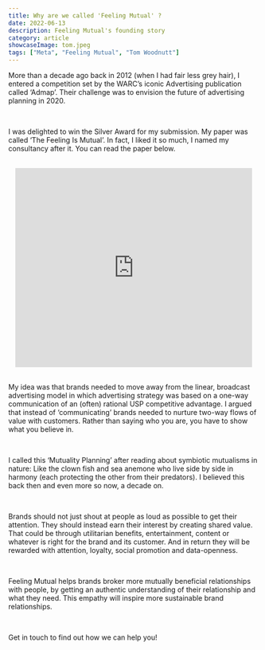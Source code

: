 ```yaml
---
title: Why are we called 'Feeling Mutual' ?
date: 2022-06-13
description: Feeling Mutual's founding story
category: article
showcaseImage: tom.jpeg
tags: ["Meta", "Feeling Mutual", "Tom Woodnutt"]
---
```

More than a decade ago back in 2012 (when I had fair less grey hair), I entered a competition set by the WARC’s iconic Advertising publication called ‘Admap’. Their challenge was to envision the future of advertising planning in 2020.

<br/>

I was delighted to win the Silver Award for my submission. My paper was called ‘The Feeling Is Mutual’. In fact, I liked it so much, I named my consultancy after it. You can read the paper below.

<br/>

<div align="center"><iframe src="https://www.slideshare.net/slideshow/embed_code/key/9E0Vyg5wN9M26U?hostedIn=slideshare&page=upload" width="476" height="400" frameborder="0" marginwidth="0" marginheight="0" scrolling="no"></iframe></div>

<br/>

My idea was that brands needed to move away from the linear, broadcast advertising model in which advertising strategy was based on a one-way communication of an (often) rational USP competitive advantage.  I argued that instead of ‘communicating’ brands needed to nurture two-way flows of value with customers. Rather than saying who you are, you have to show what you believe in.

<br/>

I called this ‘Mutuality Planning’ after reading about symbiotic mutualisms in nature: Like the clown fish and sea anemone who live side by side in harmony (each protecting the other from their predators). I believed this back then and even more so now, a decade on.

<br/>

Brands should not just shout at people as loud as possible to get their attention. They should instead earn their interest by creating shared value. That could be through utilitarian benefits, entertainment, content or whatever is right for the brand and its customer. And in return they will be rewarded with attention, loyalty, social promotion and data-openness.

<br/>

Feeling Mutual helps brands broker more mutually beneficial relationships with people, by getting an authentic understanding of their relationship and what they need. This empathy will inspire more sustainable brand relationships.

<br/>

Get in touch to find out how we can help you!
